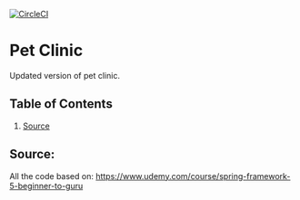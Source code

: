 [![CircleCI](https://app.circleci.com/pipelines/github/BartlomiejBak/pet-clinic/tree/master.svg?style=svg)](https://app.circleci.com/pipelines/github/BartlomiejBak/pet-clinic/tree/master)

# Pet Clinic
Updated version of pet clinic.

## Table of Contents
1. [Source](#Source)

## Source:
All the code based on:
https://www.udemy.com/course/spring-framework-5-beginner-to-guru
